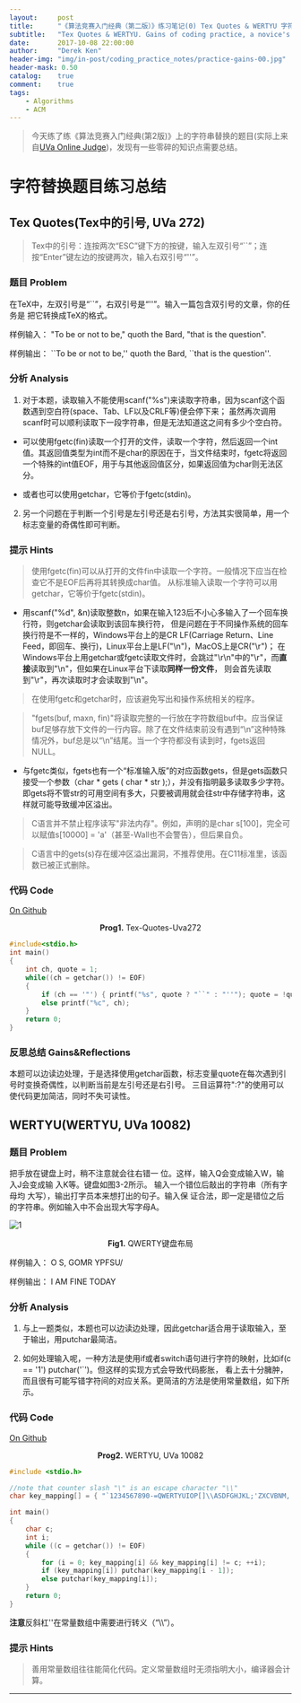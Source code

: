 ```yaml
---
layout:     post
title:      "《算法竞赛入门经典（第二版）》练习笔记(0) Tex Quotes & WERTYU 字符替换"
subtitle:   "Tex Quotes & WERTYU. Gains of coding practice, a novice's point of view."
date:       2017-10-08 22:00:00
author:     "Derek Ken"
header-img: "img/in-post/coding_practice_notes/practice-gains-00.jpg"
header-mask: 0.50
catalog:    true
comment:    true
tags:
    - Algorithms
    - ACM
---
```


> 今天练了练《算法竞赛入门经典(第2版)》上的字符串替换的题目(实际上来自[UVa Online Judge](https://uva.onlinejudge.org/index.php))，发现有一些零碎的知识点需要总结。

# **字符替换题目练习总结**

## **Tex Quotes(Tex中的引号, UVa 272)**

> Tex中的引号：连按两次“ESC”键下方的按键，输入左双引号“``”；连按“Enter”键左边的按键两次，输入右双引号“''”。

### 题目 Problem

在TeX中，左双引号是“``”，右双引号是“''”。输入一篇包含双引号的文章，你的任务是
把它转换成TeX的格式。

样例输入：
"To be or not to be," quoth the Bard, "that
is the question".

样例输出：
\`\`To be or not to be,'' quoth the Bard, \`\`that
is the question''.

### 分析 Analysis
1. 对于本题，读取输入不能使用scanf("%s")来读取字符串，因为scanf这个函数遇到空白符(space、Tab、LF以及CRLF等)便会停下来；
虽然再次调用scanf时可以顺利读取下一段字符串，但是无法知道这之间有多少个空白符。

* 可以使用fgetc(fin)读取一个打开的文件，读取一个字符，然后返回一个int值。其返回值类型为int而不是char的原因在于，当文件结束时，fgetc将返回
一个特殊的int值EOF，用于与其他返回值区分，如果返回值为char则无法区分。

* 或者也可以使用getchar，它等价于fgetc(stdin)。

2. 另一个问题在于判断一个引号是左引号还是右引号，方法其实很简单，用一个标志变量的奇偶性即可判断。

### 提示 Hints

> 使用fgetc(fin)可以从打开的文件fin中读取一个字符。一般情况下应当在检查它不是EOF后再将其转换成char值。
从标准输入读取一个字符可以用getchar，它等价于fgetc(stdin)。

* 用scanf("%d", &n)读取整数n，如果在输入123后不小心多输入了一个回车换行符，则getchar会读取到该回车换行符，
但是问题在于不同操作系统的回车换行符是不一样的，Windows平台上的是CR LF(Carriage Return、Line Feed，即回车、换行)，Linux平台上是LF("\n")，MacOS上是CR("\r")；
在Windows平台上用getchar或fgetc读取文件时，会跳过"\r\n"中的"\r"，而**直接**读取到"\n"，但如果在Linux平台下读取**同样一份文件**，
则会首先读取到"\r"，再次读取时才会读取到"\n"。

> 在使用fgetc和getchar时，应该避免写出和操作系统相关的程序。

> "fgets(buf, maxn, fin)"将读取完整的一行放在字符数组buf中。应当保证
buf足够存放下文件的一行内容。除了在文件结束前没有遇到“\n”这种特殊情况外，buf总是以“\n”结尾。当一个字符都没有读到时，fgets返回NULL。

* 与fgetc类似，fgets也有一个“标准输入版”的对应函数gets，但是gets函数只接受一个参数（char * gets ( char * str );），并没有指明最多读取多少字符。
即gets将不管str的可用空间有多大，只要被调用就会往str中存储字符串，这样就可能导致缓冲区溢出。

> C语言并不禁止程序读写"非法内存"。例如，声明的是char s[100]，完全可以赋值s[10000] = 'a'（甚至-Wall也不会警告），但后果自负。

> C语言中的gets(s)存在缓冲区溢出漏洞，不推荐使用。在C11标准里，该函数已被正式删除。


### 代码 Code

[On Github](https://github.com/DerekKen/Algorithms-Coding-Practice/blob/master/practice/Tex-Quotes-Uva272.c)

<div style="text-align:center"><b>Prog1.</b> Tex-Quotes-Uva272 </div>

```c
#include<stdio.h>
int main()
{
	int ch, quote = 1;
	while((ch = getchar()) != EOF)
	{
		if (ch == '"') { printf("%s", quote ? "``" : "''"); quote = !quote; }
		else printf("%c", ch);
	}
	return 0;
}
```

### 反思总结 Gains&Reflections

本题可以边读边处理，于是选择使用getchar函数，标志变量quote在每次遇到引号时变换奇偶性，以判断当前是左引号还是右引号。
三目运算符":?"的使用可以使代码更加简洁，同时不失可读性。


## **WERTYU(WERTYU, UVa 10082)**

### 题目 Problem

把手放在键盘上时，稍不注意就会往右错一
位。这样，输入Q会变成输入W，输入J会变成输
入K等。键盘如图3-2所示。
输入一个错位后敲出的字符串（所有字母均
大写），输出打字员本来想打出的句子。输入保
证合法，即一定是错位之后的字符串。例如输入中不会出现大写字母A。

 ![1](http://owsep4p7v.bkt.clouddn.com/blog/posts/img/acm-beginner-3-2-min.jpg) 
<div style="text-align:center"><b>Fig1.</b> QWERTY键盘布局 </div>

样例输入：
O S, GOMR YPFSU/

样例输出：
I AM FINE TODAY

### 分析 Analysis

1. 与上一题类似，本题也可以边读边处理，因此getchar适合用于读取输入，至于输出，用putchar最简洁。

2. 如何处理输入呢，一种方法是使用if或者switch语句进行字符的映射，比如if(c == '1') putchar('`')。但这样的实现方式会导致代码膨胀，
看上去十分臃肿，而且很有可能写错字符间的对应关系。更简洁的方法是使用常量数组，如下所示。

### 代码 Code

[On Github](https://github.com/DerekKen/Algorithms-Coding-Practice/blob/master/practice/WERTYU-UVa10082.c)

<div style="text-align:center"><b>Prog2.</b> WERTYU, UVa 10082 </div>

```c
#include <stdio.h>

//note that counter slash "\" is an escape character "\\"
char key_mapping[] = { "`1234567890-=QWERTYUIOP[]\\ASDFGHJKL;'ZXCVBNM,./" };

int main()
{
	char c;
	int i;
	while ((c = getchar()) != EOF)
	{
		for (i = 0; key_mapping[i] && key_mapping[i] != c; ++i);
		if (key_mapping[i]) putchar(key_mapping[i - 1]);
		else putchar(key_mapping[i]);
	}
	return 0;
}
```

**注意**反斜杠'\'在常量数组中需要进行转义（“\\\”）。


### 提示 Hints

> 善用常量数组往往能简化代码。定义常量数组时无须指明大小，编译器会计算。

---

[1]: https://leetcode.com "Leetcode homepage"

[2]: http://www.cnblogs.com/DerekKen/p/6819390.html "DerekKen的博客园"
